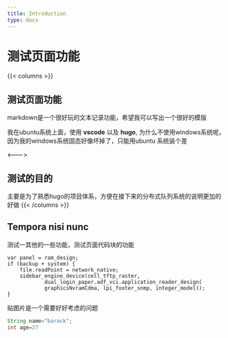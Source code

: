 ```yaml
---
title: Introduction
type: docs
---
```


# 测试页面功能

{{< columns >}}
## 测试页面功能

markdown是一个很好玩的文本记录功能，希望我可以写出一个很好的模版

我在ubuntu系统上面，使用 **vscode** 以及 **hugo**, 为什么不使用windows系统呢，因为我的windows系统固态好像坏掉了，只能用ubuntu 系统装个差

<--->

## 测试的目的

主要是为了熟悉hugo的项目体系，方便在接下来的分布式队列系统的说明更加的好做
{{< /columns >}}


## Tempora nisi nunc

测试一其他的一些功能，测试页面代码块的功能

    var panel = ram_design;
    if (backup + system) {
        file.readPoint = network_native;
        sidebar_engine_device(cell_tftp_raster,
                dual_login_paper.adf_vci.application_reader_design(
                graphicsNvramCdma, lpi_footer_snmp, integer_model));
    }

贴图片是一个需要好好考虑的问题
```java
String name="barack";
int age=27
```
